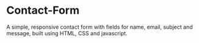 # Contact-Form
A simple, responsive contact form with fields for name, email, subject and message, built using HTML, CSS and javascript.
